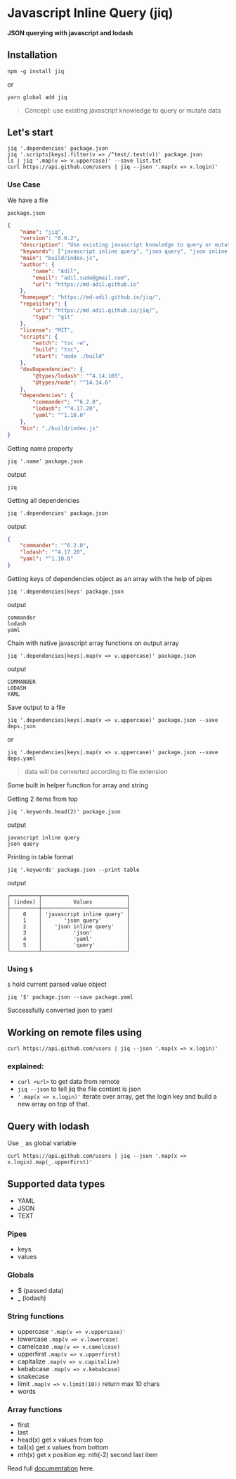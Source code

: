 # Javascript Inline Query (jiq)
#### JSON querying with javascript and lodash

## Installation

    npm -g install jiq

or

    yarn global add jiq

> Concept: use existing javascript knowledge to query or mutate data


## Let's start

    jiq '.dependencies' package.json
    jiq '.scripts|keys|.filter(v => /^test/.test(v))' package.json
    ls | jiq '.map(v => v.uppercase)' --save list.txt
    curl https://api.github.com/users | jiq --json '.map(x => x.login)'

### Use Case

We have a file

    package.json

```json
{
    "name": "jiq",
    "version": "0.0.2",
    "description": "Use existing javascript knowledge to query or mutate data",
    "keywords": ["javascript inline query", "json query", "json inline query", "json", "yaml", "query"],
    "main": "build/index.js",
    "author": {
        "name": "Adil",
        "email": "adil.sudo@gmail.com",
        "url": "https://md-adil.github.io"
    },
    "homepage": "https://md-adil.github.io/jiq/",
    "repository": {
        "url": "https://md-adil.github.io/jiq/",
        "type": "git"
    },
    "license": "MIT",
    "scripts": {
        "watch": "tsc -w",
        "build": "tsc",
        "start": "node ./build"
    },
    "devDependencies": {
        "@types/lodash": "^4.14.165",
        "@types/node": "^14.14.6"
    },
    "dependencies": {
        "commander": "^6.2.0",
        "lodash": "^4.17.20",
        "yaml": "^1.10.0"
    },
    "bin": "./build/index.js"
}
```

Getting name property

    jiq '.name' package.json

output

    jiq

Getting all dependencies

    jiq '.dependencies' package.json

output

```json
{
    "commander": "^6.2.0",
    "lodash": "^4.17.20",
    "yaml": "^1.10.0"
}
```

Getting keys of dependencies object as an array with the help of pipes

    jiq '.dependencies|keys' package.json

output

    commander
    lodash
    yaml

Chain with native javascript array functions on output array

    jiq '.dependencies|keys|.map(v => v.uppercase)' package.json

output 

    COMMANDER
    LODASH
    YAML

Save output to a file

    jiq '.dependencies|keys|.map(v => v.uppercase)' package.json --save deps.json

or

    jiq '.dependencies|keys|.map(v => v.uppercase)' package.json --save deps.yaml

> data will be converted according to file extension 

Some built in helper function for array and string

Getting 2 items from top

    jiq '.keywords.head(2)' package.json

output

    javascript inline query
    json query

Printing in table format

    jiq '.keywords' package.json --print table

output

    ┌─────────┬───────────────────────────┐
    │ (index) │          Values           │
    ├─────────┼───────────────────────────┤
    │    0    │ 'javascript inline query' │
    │    1    │       'json query'        │
    │    2    │    'json inline query'    │
    │    3    │          'json'           │
    │    4    │          'yaml'           │
    │    5    │          'query'          │
    └─────────┴───────────────────────────┘

### Using `$`

`$` hold current parsed value object

    jiq '$' package.json --save package.yaml

Successfully converted json to yaml

## Working on remote files using

    curl https://api.github.com/users | jiq --json '.map(x => x.login)'

### explained:

* `curl <url>` to get data from remote
* `jiq --json` to tell jiq the file content is json
* `'.map(x => x.login)'` iterate over array, get the login key and build a new array on top of that.

## Query with lodash

Use `_` as global variable

    curl https://api.github.com/users | jiq --json '.map(x => x.login).map(_.upperFirst)'

## Supported data types

* YAML
* JSON
* TEXT

### Pipes

* keys
* values

### Globals

* $ (passed data)
* _ (lodash)

### String functions

* uppercase
    `'.map(v => v.uppercase)'`
* lowercase `.map(v => v.lowercase)`
* camelcase `.map(v => v.camelcase)`
* upperfirst `.map(v => v.upperfirst)`
* capitalize `.map(v => v.capitalize)`
* kebabcase `.map(v => v.kebabcase)`
* snakecase
* limit `.map(v => v.limit(10))` return max 10 chars
* words

### Array functions

* first
* last
* head(x) get x values from top
* tail(x) get x values from bottom
* nth(x) get x position eg: nth(-2) second last item

Read full [documentation](https://md-adil.github.io/jiq/) here.
